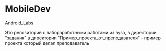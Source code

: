 # MobileDev
Android_Labs


Это репозиторий с лабораработными работами из вуза, 
в директории "задания"
в директории "Пример_проекта_от_преподавателя" - пример проекта который делал преподаватель